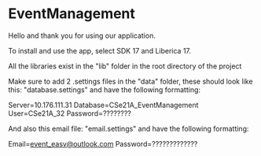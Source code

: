 # EventManagement

Hello and thank you for using our application.

To install and use the app, select SDK 17 and Liberica 17.

All the libraries exist in the "lib" folder in the root directory of the project

Make sure to add 2 .settings files in the "data" folder, these should look like this:
"database.settings" and have the following formatting:

Server=10.176.111.31
Database=CSe21A_EventManagement
User=CSe21A_32
Password=????????

And also this email file:
"email.settings" and have the following formatting:

Email=event_easv@outlook.com
Password=?????????????
